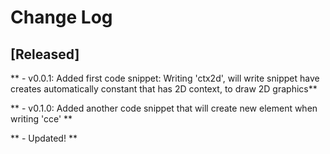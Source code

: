# Change Log


## [Released]

** - v0.0.1: Added first code snippet: Writing 'ctx2d', will write snippet have creates automatically constant that has 2D context, to draw 2D graphics**


** - v0.1.0: Added another code snippet that will create new <canvas> element when writing 'cce' **

** - Updated! **